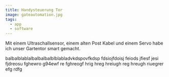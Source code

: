 ```yaml
---
title: Handysteuerung Tor
image: gateautomation.jpg
tags:
  - app
  - software
---
```


Mit einem Ultraschallsensor, einem alten Post Kabel und einem Servo habe ich unser Gartentor smart gemacht.
<!--more-->
balbalblablalbalbalbalblblabladvkdspovfkdsp fdsiojfdoisj feiods jfiesf jesi fjdreosu fghewro g94ewf re fghreogf hrig hreg hreiugh reg hreugh riuegrer
efg
rdfg